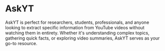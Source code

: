 # AskYT
AskYT is perfect for researchers, students, professionals, and anyone looking to extract specific information from YouTube videos without watching them in entirety. Whether it's understanding complex topics, gathering quick facts, or exploring video summaries, AskYT serves as your go-to resource.

